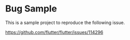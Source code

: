 # Bug Sample

This is a sample project to reproduce the following issue.

https://github.com/flutter/flutter/issues/114296
